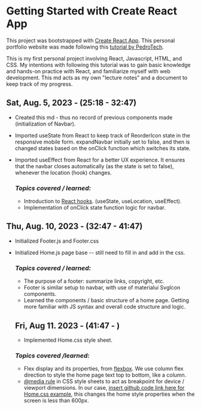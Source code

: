 # Getting Started with Create React App

This project was bootstrapped with [Create React App](https://github.com/facebook/create-react-app). This personal portfolio website was made following this [tutorial by PedroTech](https://www.youtube.com/watch?v=x7mwVn2z3Sk&ab_channel=PedroTech). 

This is my first personal project involving React, Javascript, HTML, and CSS. My intentions with following this tutorial was to gain basic knowledge and hands-on practice with React, and familiarize myself with web development. This md acts as my own "lecture notes" and a document to keep track of my progress.

## Sat, Aug. 5, 2023 - (25:18 - 32:47)
* Created this md - thus no record of previous components made (initialization of Navbar).
* Imported useState from React to keep track of ReorderIcon state in the responsive mobile form. expandNavbar initially set to false, and then is changed states based on the onClick function which switches its state.
* Imported useEffect from React for a better UX experience. It ensures that the navbar closes automatically (as the state is set to false), whenever the location (hook) changes.
  
  ### _**Topics covered / learned:**_ 
  * Introduction to [React hooks](https://react.dev/reference/react). (useState, useLocation, useEffect).
  * Implementation of onClick state function logic for navbar.

## Thu, Aug. 10, 2023 - (32:47 - 41:47)
* Initialized Footer.js and Footer.css
* Initialized Home.js page base -- still need to fill in and add in the css.

  ### _**Topics covered / learned:**_
  * The purpose of a footer: summarize links, copyright, etc.
  * Footer is similar setup to navbar, with use of materialui SvgIcon components.
  * Learned the components / basic structure of a home page. Getting more familiar with JS syntax and overall code structure and logic. 

  ## Fri, Aug 11. 2023 - (41:47 - )
  * Implemented Home.css style sheet.

  ### _**Topics covered /learned:**_
  * Flex display and its properties, from [flexbox](https://css-tricks.com/snippets/css/a-guide-to-flexbox/#aa-flexbox-properties). We use column flex direction to style the home page text top to bottom, like a column.
  * [@media rule](https://www.w3schools.com/cssref/css3_pr_mediaquery.php) in CSS style sheets to act as breakpoint for device / viewport dimensions. In our case, [insert github code link here for Home.css example](), this changes the home style properties when the screen is less than 600px.